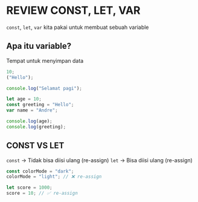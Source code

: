 # REVIEW CONST, LET, VAR

`const`, `let`, `var` kita pakai untuk membuat sebuah variable

## Apa itu variable?

Tempat untuk menyimpan data

```js
10;
("Hello");

console.log("Selamat pagi");
```

```js
let age = 10;
const greeting = "Hello";
var name = "Andre";

console.log(age);
console.log(greeting);
```

## CONST VS LET

`const` -> Tidak bisa diisi ulang (re-assign)
`let` -> Bisa diisi ulang (re-assign)

```js
const colorMode = "dark";
colorMode = "light"; // ❌ re-assign

let score = 1000;
score = 10; // ✅ re-assign
```
